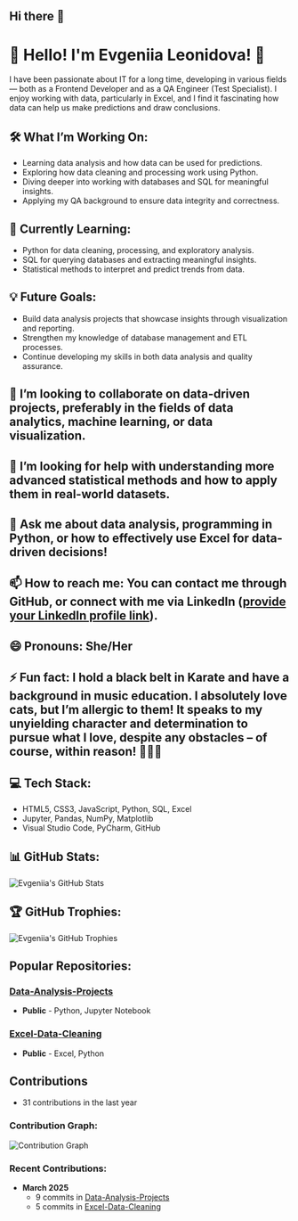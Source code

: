 ## Hi there 👋

# 👋 Hello! I'm Evgeniia Leonidova! 💫

I have been passionate about IT for a long time, developing in various fields — both as a Frontend Developer and as a QA Engineer (Test Specialist). I enjoy working with data, particularly in Excel, and I find it fascinating how data can help us make predictions and draw conclusions.

## 🛠 What I’m Working On:
- Learning data analysis and how data can be used for predictions.
- Exploring how data cleaning and processing work using Python.
- Diving deeper into working with databases and SQL for meaningful insights.
- Applying my QA background to ensure data integrity and correctness.

## 🌟 Currently Learning:
- Python for data cleaning, processing, and exploratory analysis.
- SQL for querying databases and extracting meaningful insights.
- Statistical methods to interpret and predict trends from data.

## 💡 Future Goals:
- Build data analysis projects that showcase insights through visualization and reporting.
- Strengthen my knowledge of database management and ETL processes.
- Continue developing my skills in both data analysis and quality assurance.
## 👯 I’m looking to collaborate on data-driven projects, preferably in the fields of data analytics, machine learning, or data visualization.

## 🤔 I’m looking for help with understanding more advanced statistical methods and how to apply them in real-world datasets.

## 💬 Ask me about data analysis, programming in Python, or how to effectively use Excel for data-driven decisions!

## 📫 How to reach me: You can contact me through GitHub, or connect with me via LinkedIn ([provide your LinkedIn profile link](https://www.linkedin.com/in/evgeniia-leonidova-85417a257/)).

## 😄 Pronouns: She/Her

## ⚡ Fun fact: I hold a black belt in Karate and have a background in music education. I absolutely love cats, but I’m allergic to them! It speaks to my unyielding character and determination to pursue what I love, despite any obstacles – of course, within reason! 🥋🎶🐱

## 💻 Tech Stack:
- HTML5, CSS3, JavaScript, Python, SQL, Excel
- Jupyter, Pandas, NumPy, Matplotlib
- Visual Studio Code, PyCharm, GitHub

## 📊 GitHub Stats:

![Evgeniia's GitHub Stats](https://github-readme-stats.vercel.app/api?username=EvgeniiaLeonidova&show_icons=true&hide_title=true&count_private=true&hide=prs&theme=radical)

## 🏆 GitHub Trophies:

![Evgeniia's GitHub Trophies](https://github-profile-trophy.vercel.app/?username=EvgeniiaLeonidova&theme=gruvbox&margin-w=15&margin-h=15)

## Popular Repositories:

### [Data-Analysis-Projects](https://github.com/EvgeniiaLeonidova/Data-Analysis-Projects)
- **Public** - Python, Jupyter Notebook

### [Excel-Data-Cleaning](https://github.com/EvgeniiaLeonidova/Excel-Data-Cleaning)
- **Public** - Excel, Python

## Contributions

- 31 contributions in the last year

### Contribution Graph:

![Contribution Graph](https://activity-graph.herokuapp.com/graph?username=EvgeniiaLeonidova&bg_color=ffffff&color=000000&line=000000&point=000000&area=true&area_color=ff0b0b)

### Recent Contributions:

- **March 2025**
  - 9 commits in [Data-Analysis-Projects](https://github.com/EvgeniiaLeonidova/Data-Analysis-Projects)
  - 5 commits in [Excel-Data-Cleaning](https://github.com/EvgeniiaLeonidova/Excel-Data-Cleaning)





